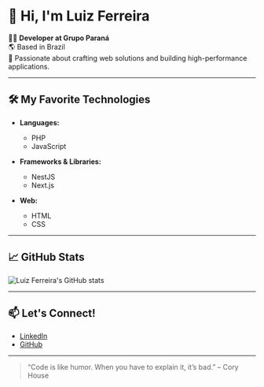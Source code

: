 # 👋 Hi, I'm Luiz Ferreira

👨‍💻 **Developer at Grupo Paraná**  
🌎 Based in Brazil  
🚀 Passionate about crafting web solutions and building high-performance applications.

---

## 🛠️ My Favorite Technologies

- **Languages:**
  - PHP
  - JavaScript

- **Frameworks & Libraries:**
  - NestJS
  - Next.js

- **Web:**
  - HTML
  - CSS

---

## 📈 GitHub Stats

![Luiz Ferreira's GitHub stats](https://github-readme-stats.vercel.app/api?username=luizinferreira&show_icons=true&theme=radical)

---

## 📫 Let's Connect!

- [LinkedIn](https://www.linkedin.com/in/luizinferreira/)
- [GitHub](https://github.com/luizinferreira)

---

> “Code is like humor. When you have to explain it, it’s bad.” – Cory House
